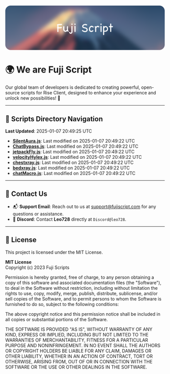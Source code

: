 ![Banner](.github/b.webp)

# 🌍 **We are Fuji Script**

Our global team of developers is dedicated to creating powerful, open-source scripts for Rise Client, designed to enhance your experience and unlock new possibilities! 🌟

---
<!-- SCRIPTS_NAVIGATION_START -->
## 📂 **Scripts Directory Navigation**

**Last Updated**: 2025-01-07 20:49:25 UTC

- **[SilentAura.js](scripts/SilentAura.js)**: Last modified on 2025-01-07 20:49:22 UTC
- **[ChatBypass.js](scripts/ChatBypass.js)**: Last modified on 2025-01-07 20:49:22 UTC
- **[jetpackFly.js](scripts/jetpackFly.js)**: Last modified on 2025-01-07 20:49:22 UTC
- **[velocityHylex.js](scripts/velocityHylex.js)**: Last modified on 2025-01-07 20:49:22 UTC
- **[chestxray.js](scripts/chestxray.js)**: Last modified on 2025-01-07 20:49:22 UTC
- **[bedxray.js](scripts/bedxray.js)**: Last modified on 2025-01-07 20:49:22 UTC
- **[chatMacro.js](scripts/chatMacro.js)**: Last modified on 2025-01-07 20:49:22 UTC

<!-- SCRIPTS_NAVIGATION_END -->

---

## 💬 **Contact Us**  
- 📬 **Support Email**: Reach out to us at [support@fujiscript.com](mailto:support@fujiscript.com) for any questions or assistance.  
- 💬 **Discord**: Contact **Leo728** directly at `Discord@leo728`.

---

## 📜 **License**

This project is licensed under the MIT License.  

**MIT License**  
Copyright (c) 2023 Fuji Scripts  

Permission is hereby granted, free of charge, to any person obtaining a copy of this software and associated documentation files (the "Software"), to deal in the Software without restriction, including without limitation the rights to use, copy, modify, merge, publish, distribute, sublicense, and/or sell copies of the Software, and to permit persons to whom the Software is furnished to do so, subject to the following conditions:  

The above copyright notice and this permission notice shall be included in all copies or substantial portions of the Software.  

THE SOFTWARE IS PROVIDED "AS IS", WITHOUT WARRANTY OF ANY KIND, EXPRESS OR IMPLIED, INCLUDING BUT NOT LIMITED TO THE WARRANTIES OF MERCHANTABILITY, FITNESS FOR A PARTICULAR PURPOSE AND NONINFRINGEMENT. IN NO EVENT SHALL THE AUTHORS OR COPYRIGHT HOLDERS BE LIABLE FOR ANY CLAIM, DAMAGES OR OTHER LIABILITY, WHETHER IN AN ACTION OF CONTRACT, TORT OR OTHERWISE, ARISING FROM, OUT OF OR IN CONNECTION WITH THE SOFTWARE OR THE USE OR OTHER DEALINGS IN THE SOFTWARE.  
